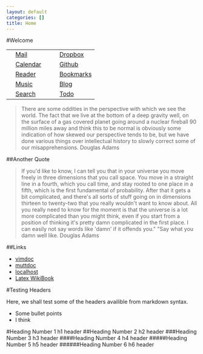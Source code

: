 ```yaml
---
layout: default
categories: []
title: Home
---
```

#Welcome

<table class="menu">
<tr>
<td class="icon"><a href="https://mail.google.com/mail/u/0/?shva=1#inbox"><i class="fa fa-envelope-o fa-lg fa-fw"></i></a></td>
<td><a href="https://mail.google.com/mail/u/0/?shva=1#inbox">Mail</a></td>
<td class="table_space"></td>
<td class="icon"><a href="https://www.dropbox.com/home"><i class="fa fa-dropbox fa-lg fa-fw"></i></a></td>
<td><a href="https://www.dropbox.com/home">Dropbox</a></td>
</tr>
<tr>
<td class="icon"><a href="calendar.html"><i class="fa fa-calendar fa-lg fa-fw"></i></a></td>
<td><a href="calendar.html">Calendar</a></td>
<td class="table_space"></td>
<td class="icon"><a href="https://mail.google.com/mail/u/0/?shva=1#inbox"><i class="fa fa-github fa-lg fa-fw"></i></a></td>
<td><a href="https://github.com/joshaw">Github</a></td>
</tr>
<tr>
<td class="icon"><a 
href="http://htmlpreview.github.io/?https://raw.github.com/joshaw/Rawdog/master/output.html"><i class="fa fa-rss fa-lg fa-fw"></i></a></td>
<td><a href="http://htmlpreview.github.io/?https://raw.github.com/joshaw/Rawdog/master/output.html">Reader</a></td>
<td class="table_space"></td>
<td class="icon"><a href="bookmarks.html"><i class="fa fa-bookmark-o fa-lg fa-fw"></i></a></td>
<td><a href="bookmarks.html">Bookmarks</a></td>
</tr>
<tr>
<td class="icon"><a href="https://play.google.com/music/listen"><i class="fa fa-headphones fa-lg fa-fw"></i></a></td>
<td><a href="https://play.google.com/music/listen">Music</a></td>
<td class="table_space"></td>
<td class="icon"><a href="/blog.html"><i class="fa fa-adjust fa-lg fa-fw"></i></a></td>
<td><a href="/blog.html">Blog</a></td>
</tr>
<tr>
<td class="icon"><a href="http://google.com"><i class="fa fa-search fa-lg fa-fw"></i></a></td>
<td><a href="http://google.com">Search</a></td>
<td class="table_space"></td>
<td class="icon"><a 
href="http://www.rememberthemilk.com/home/wainwright.ja/"><i class="fa fa-check-square-o fa-lg fa-fw"></i></a></td>
<td><a href="http://www.rememberthemilk.com/home/wainwright.ja/">Todo</a></td>
</tr>
</table>


>There are some oddities in the perspective with which we see the world. The fact
>that we live at the bottom of a deep gravity well, on the surface of a gas
>covered planet going around a nuclear fireball 90 million miles away and think
>this to be normal is obviously some indication of how skewed our perspective
>tends to be, but we have done various things over intellectual history to slowly
>correct some of our misapprehensions.
Douglas Adams

##Another Quote


>If you'd like to know, I can tell you that in your universe you move freely in
>three dimensions that you call space. You move in a straight line in a fourth,
>which you call time, and stay rooted to one place in a fifth, which is the first
>fundamental of probability. After that it gets a bit complicated, and there's
>all sorts of stuff going on in dimensions thirteen to twenty-two that you really
>wouldn't want to know about. All you really need to know for the moment is that
>the universe is a lot more complicated than you might think, even if you start
>from a position of thinking it's pretty damn complicated in the first place. I
>can easily not say words like 'damn' if it offends you." "Say what you damn well
>like.
Douglas Adams

##Links

- [vimdoc](http://vimdoc.sourceforge.net/htmldoc/usr_toc.html)
- [muttdoc](http://www.mutt.org/doc/devel/manual.html)
- [localhost](http://localhost:4000)
- [Latex WikiBook](http://en.wikibooks.org/wiki/LaTeX)

#Testing Headers

Here, we shall test some of the headers availible from markdown syntax.

- Some bullet points
- I think

#Heading Number 1
h1 header
##Heading Number 2
h2 header
###Heading Number 3
h3 header
####Heading Number 4
h4 header
#####Heading Number 5
h5 header
######Heading Number 6
h6 header
